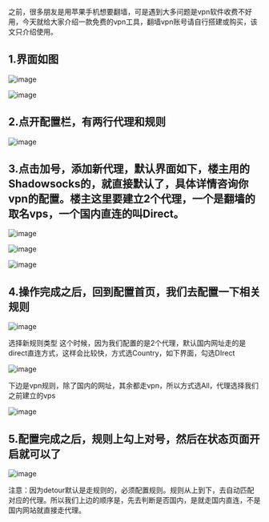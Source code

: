 之前，很多朋友是用苹果手机想要翻墙，可是遇到大多问题是vpn软件收费不好用，今天就给大家介绍一款免费的vpn工具，翻墙vpn账号请自行搭建或购买，该文只介绍使用。

1.界面如图
----

![image](https://github.com/code1303009/learning-recording/raw/master/vpn/AppStore%E5%85%8D%E8%B4%B9vpn%E5%B7%A5%E5%85%B7Detour%E4%BD%BF%E7%94%A8%E6%95%99%E7%A8%8B/images/logo.png)

![image](https://github.com/code1303009/learning-recording/raw/master/vpn/AppStore%E5%85%8D%E8%B4%B9vpn%E5%B7%A5%E5%85%B7Detour%E4%BD%BF%E7%94%A8%E6%95%99%E7%A8%8B/images/界面.png)

2.点开配置栏，有两行代理和规则
----

![image](https://github.com/code1303009/learning-recording/raw/master/vpn/AppStore%E5%85%8D%E8%B4%B9vpn%E5%B7%A5%E5%85%B7Detour%E4%BD%BF%E7%94%A8%E6%95%99%E7%A8%8B/images/配置.png)

3.点击加号，添加新代理，默认界面如下，楼主用的Shadowsocks的，就直接默认了，具体详情咨询你vpn的配置。楼主这里要建立2个代理，一个是翻墙的取名vps，一个国内直连的叫Direct。
----

![image](https://github.com/code1303009/learning-recording/raw/master/vpn/AppStore%E5%85%8D%E8%B4%B9vpn%E5%B7%A5%E5%85%B7Detour%E4%BD%BF%E7%94%A8%E6%95%99%E7%A8%8B/images/添加翻墙代理.png)


![image](https://github.com/code1303009/learning-recording/raw/master/vpn/AppStore%E5%85%8D%E8%B4%B9vpn%E5%B7%A5%E5%85%B7Detour%E4%BD%BF%E7%94%A8%E6%95%99%E7%A8%8B/images/选择翻墙的代理方式.png)


![image](https://github.com/code1303009/learning-recording/raw/master/vpn/AppStore%E5%85%8D%E8%B4%B9vpn%E5%B7%A5%E5%85%B7Detour%E4%BD%BF%E7%94%A8%E6%95%99%E7%A8%8B/images/国内直连代理.png)

4.操作完成之后，回到配置首页，我们去配置一下相关规则
----

![image](https://github.com/code1303009/learning-recording/raw/master/vpn/AppStore%E5%85%8D%E8%B4%B9vpn%E5%B7%A5%E5%85%B7Detour%E4%BD%BF%E7%94%A8%E6%95%99%E7%A8%8B/images/配置首页.png)


选择新规则类型
这个时候，因为我们配置的是2个代理，默认国内网址走的是direct直连方式，这样会比较快，方式选Country，如下界面，勾选DIrect

![image](https://github.com/code1303009/learning-recording/raw/master/vpn/AppStore%E5%85%8D%E8%B4%B9vpn%E5%B7%A5%E5%85%B7Detour%E4%BD%BF%E7%94%A8%E6%95%99%E7%A8%8B/images/国内直连规则.png)


下边是vpn规则，除了国内的网址，其余都走vpn，所以方式选All，代理选择我们之前建立的vps

![image](https://github.com/code1303009/learning-recording/raw/master/vpn/AppStore%E5%85%8D%E8%B4%B9vpn%E5%B7%A5%E5%85%B7Detour%E4%BD%BF%E7%94%A8%E6%95%99%E7%A8%8B/images/vpn规则.png)


5.配置完成之后，规则上勾上对号，然后在状态页面开启就可以了
----

![image](https://github.com/code1303009/learning-recording/raw/master/vpn/AppStore%E5%85%8D%E8%B4%B9vpn%E5%B7%A5%E5%85%B7Detour%E4%BD%BF%E7%94%A8%E6%95%99%E7%A8%8B/images/配置完成.png)


注意：因为detour默认是走规则的，必须配置规则。规则从上到下，去自动匹配对应的代理。所以我们上边的顺序是，先去判断是否国内，是就走国内直连，不是国内网站就直接走代理。

